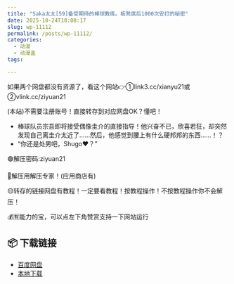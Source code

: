 ```yaml
---
title: "Saka太太[59]备受期待的棒球教练。板凳席后1000次安打的秘密"
date: 2025-10-24T18:08:17
slug: wp-11112
permalink: /posts/wp-11112/
categories:
  - 动漫
  - 动漫盖
tags:

---
```


如果两个网盘都没有资源了，看这个网站👉①link3.cc/xianyu21或②vlink.cc/ziyuan21

(本站)不需要注册账号！直接转存到对应网盘OK？懂吧！

*   棒球队员宗吾即将接受偶像圭介的直接指导！他兴奋不已，欣喜若狂，却突然发现自己离圭介太近了……然后，他感觉到腰上有什么硬邦邦的东西……！？
*   “你还是处男吧，Shugo♥？”

🟢解压密码:ziyuan21

🔵解压用解压专家！(应用商店有)

🟡转存的链接网盘有教程！一定要看教程！按教程操作！不按教程操作你不会解压！

💰🈶能力的宝，可以点左下角赞赏支持一下网站运行

## 📦 下载链接
- [百度网盘](https://blziyuan21.com/pay-download/11112?key=37929ec80f&down_id=0)
- [本地下载](https://blziyuan21.com/pay-download/11112?key=37929ec80f&down_id=1)

